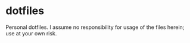 # dotfiles

Personal dotfiles. I assume no responsibility for usage of the files herein; use
at your own risk.
